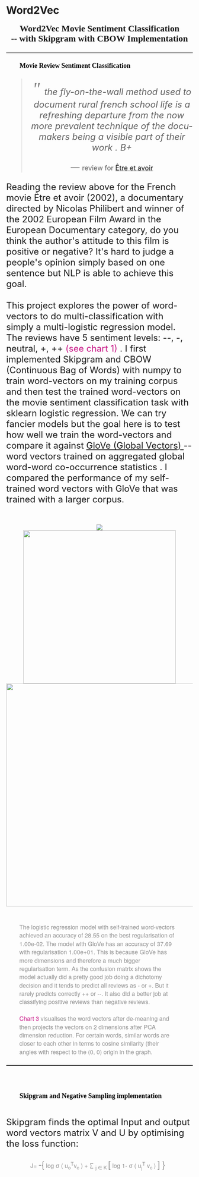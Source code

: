 # Word2Vec
<div align = "center" style = "font-family: Bangla Sangam MN;">
<font size= 5.8><b> Word2Vec Movie Sentiment Classification  <br>--  with Skipgram with CBOW  Implementation
 <font></b>

<hr/>
</div>
<p style = "margin-left :4ch; margin-right:5ch; font-family: Bangla Sangam MN; color: #000; font-size: 18px">
<b>Movie Review Sentiment Classification</b>
</p>

<blockquote><p align = "center"><i> <font size = 17px face= "Impact" color = 'gray'>" </font>the fly-on-the-wall method used to document rural french school life is a refreshing departure from the now more prevalent technique of the docu-makers being a visible part of their work . B+</i></p>
  <footer align = "center"  >— <font size = 4px>review for <a href="https://www.imdb.com/title/tt0318202/?ref_=fn_al_tt_1">Être et avoir</a></font></footer></blockquote>

<p style = "margin-left :4ch; margin-right:5ch; font-family: Helvetica Neue; color: #909090; font-size: 16px; line-height:1.4">

Reading the  review above for the French movie Être et avoir (2002), a documentary directed by Nicolas Philibert and winner of the 2002 European Film Award in the European Documentary category, do you think the author's attitude to this film is positive or negative? It's hard to judge a people's opinion simply based on one sentence but NLP is able to achieve this goal. 
<br><br>
This project explores the power of word-vectors to do multi-classification with simply a multi-logistic regression model. The reviews have 5 sentiment levels: --, -, neutral, +, ++ 
<font color = "MediumVioletRed"> (see chart 1) </font>. I first implemented Skipgram and CBOW (Continuous Bag of Words) with numpy to train word-vectors on my training corpus and then test the trained word-vectors on the movie sentiment classification task with sklearn logistic regression. We can try fancier models but the goal here is to test how well we train the word-vectors and compare it against <a href="https://nlp.stanford.edu/projects/glove/">GloVe (Global Vectors) </a> -- word vectors trained  on aggregated global word-word co-occurrence statistics . I compared the performance of my self-trained word vectors with GloVe that was trained with a larger corpus. <br><br>
</p>
<div align = "center">
<img src = "https://img1.wsimg.com/isteam/ip/2d33dabb-b536-484f-ac3e-25fe02574c07/183fd173-fba1-467a-b907-cf9113e2a83c.png/:/cr=t:0%25,l:0%25,w:100%25,h:100%25/rs=w:622,h:311,cg:true">
</div>
<div align = "center">
<img src = "https://img1.wsimg.com/isteam/ip/2d33dabb-b536-484f-ac3e-25fe02574c07/420ccc51-0634-4622-9263-03c5e94b2a4f.png/:/cr=t:0%25,l:0%25,w:100%25,h:100%25/rs=h:650,cg:true"; width = 412px>
</div>

<div align = "center">
<img src = 
"https://img1.wsimg.com/isteam/ip/2d33dabb-b536-484f-ac3e-25fe02574c07/ace2f00c-0845-4abd-a1b1-d94d095be5ec.png/:/cr=t:0%25,l:0%25,w:100%25,h:100%25/rs=h:650,cg:true"; width = 600px>
 
 </div>

<br>
<p style = "margin-left :4ch; margin-right:5ch; font-family: Helvetica Neue; color: #909090; font-size: 16px; line-height:1.4">
The logistic regression model with self-trained word-vectors achieved an accuracy of 28.55 on the best regularisation of 1.00e-02. The model with GloVe has an accuracy of 37.69 with regularisation 1.00e+01. This is because GloVe has more dimensions and therefore a much bigger regularisation term.  As the confusion matrix shows the model actually did a pretty good job doing a dichotomy decision and it tends to predict all reviews as - or +. But it rarely predicts correctly ++ or --.  It also did a better job at classifying positive reviews than negative reviews. 
<br><br>
<font color = "MediumVioletRed"> Chart 3</font> visualises the word vectors after  de-meaning and then projects the vectors on 2 dimensions after PCA dimension reduction. For certain words, similar words are closer to each other in terms to cosine similarity (their angles with respect to the (0, 0) origin in the graph. 
</p>
<hr style="border-top: dotted 1px; color: #909090" />
<br>
<p style = "margin-left :4ch; margin-right:5ch; font-family: Bangla Sangam MN; color: #000; font-size: 18px">
<b>Skipgram and Negative Sampling implementation</b><br><br>
</p>
<p style = "margin-left :4ch; margin-right:5ch; font-family: Helvetica Neue; color: #909090; font-size: 16px; line-height:1.4">

Skipgram finds the optimal Input and output word vectors matrix V and U by optimising the loss function:<br>
</p>
<p align = "center" style = "margin-left :4ch; margin-right:5ch; font-family: Helvetica Neue; color: #909090; font-size: 16px; line-height:1.4">
J= <font size = 5px> -{</font> log &sigma; ( u<sub>o</sub><sup>T</sup>v<sub>c</sub> ) + &sum; <sub> j &in; K </sub> <font size = 5px>[</font> log 1- &sigma; (  u<sub>j</sub><sup>T</sup> v<sub>c </sub> ) <font size = 5px> ] </font> <font size = 5px>}</font>
</p>

